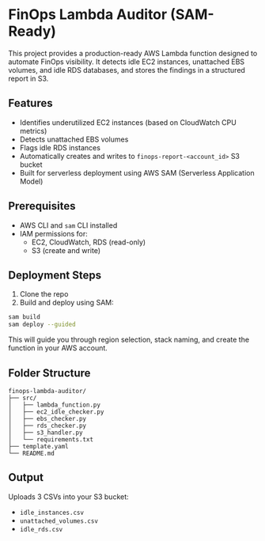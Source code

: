 # FinOps Lambda Auditor (SAM-Ready)

This project provides a production-ready AWS Lambda function designed to automate FinOps visibility. It detects idle EC2 instances, unattached EBS volumes, and idle RDS databases, and stores the findings in a structured report in S3.

## Features

- Identifies underutilized EC2 instances (based on CloudWatch CPU metrics)
- Detects unattached EBS volumes
- Flags idle RDS instances
- Automatically creates and writes to `finops-report-<account_id>` S3 bucket
- Built for serverless deployment using AWS SAM (Serverless Application Model)

## Prerequisites

- AWS CLI and `sam` CLI installed
- IAM permissions for:
  - EC2, CloudWatch, RDS (read-only)
  - S3 (create and write)

## Deployment Steps

1. Clone the repo
2. Build and deploy using SAM:

```bash
sam build
sam deploy --guided
```

This will guide you through region selection, stack naming, and create the function in your AWS account.

## Folder Structure

```
finops-lambda-auditor/
├── src/
│   ├── lambda_function.py
│   ├── ec2_idle_checker.py
│   ├── ebs_checker.py
│   ├── rds_checker.py
│   ├── s3_handler.py
│   └── requirements.txt
├── template.yaml
└── README.md
```

## Output

Uploads 3 CSVs into your S3 bucket:

- `idle_instances.csv`
- `unattached_volumes.csv`
- `idle_rds.csv`
